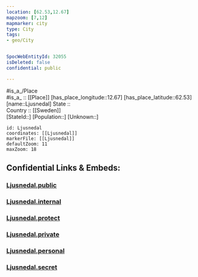```yaml
---
location: [62.53,12.67] 
mapzoom: [7,12] 
mapmarker: city 
type: City
tags:
- geo/City


SpocWebEntityId: 32055
isDeleted: false
confidential: public

---
```

#is_a_/Place  
#is_a_ :: [[Place]] 
[has_place_longitude::12.67] 
[has_place_latitude::62.53] 
[name::Ljusnedal] 
State ::  
Country :: [[Sweden]]  
[StateId::] 
[Population::] 
[Unknown::] 


```leaflet
id: Ljusnedal
coordinates: [[Ljusnedal]] 
markerFile: [[Ljusnedal]] 
defaultZoom: 11 
maxZoom: 18
```


## Confidential Links & Embeds: 

### [Ljusnedal.public](/_public/\Earth\Continent\Europe\Europe~North\Sweden\Provinces~Sweden\Jämtland\CityLjusnedal.public.md) 

### [Ljusnedal.internal](/_internal/\Earth\Continent\Europe\Europe~North\Sweden\Provinces~Sweden\Jämtland\CityLjusnedal.internal.md) 

### [Ljusnedal.protect](/_protect/\Earth\Continent\Europe\Europe~North\Sweden\Provinces~Sweden\Jämtland\CityLjusnedal.protect.md) 

### [Ljusnedal.private](/_private/\Earth\Continent\Europe\Europe~North\Sweden\Provinces~Sweden\Jämtland\CityLjusnedal.private.md) 

### [Ljusnedal.personal](/_personal/\Earth\Continent\Europe\Europe~North\Sweden\Provinces~Sweden\Jämtland\CityLjusnedal.personal.md) 

### [Ljusnedal.secret](/_secret/\Earth\Continent\Europe\Europe~North\Sweden\Provinces~Sweden\Jämtland\CityLjusnedal.secret.md)

